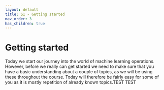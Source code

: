 ```yaml
---
layout: default
title: S1 - Getting started
nav_order: 3
has_children: true
---
```


# Getting started

Today we start our journey into the world of machine learning operations. However, before we really can get started we need to make 
sure that you have a basic understanding about a couple of topics, as we will be using these throughout the course. Today will therefore
be fairly easy for some of you as it is mostly repetition of already known topics.TEST TEST


